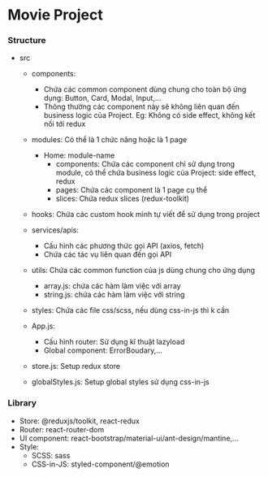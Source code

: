 # Movie Project

### Structure
- src
  - components:
    - Chứa các common component dùng chung cho toàn bộ ứng dụng: Button, Card, Modal, Input,...
    - Thông thường các component này sẽ không liên quan đến business logic của Project. Eg: Không có side effect, không kết nối tới redux

  - modules: Có thể là 1 chức năng hoặc là 1 page
    - Home: module-name
      - components: Chứa các component chỉ sử dụng trong module, có thể chứa business logic của Project: side effect, redux
      - pages: Chứa các component là 1 page cụ thể
      - slices: Chứa redux slices (redux-toolkit)

  - hooks: Chứa các custom hook mình tự viết để sử dụng trong project

  - services/apis:
    - Cấu hình các phương thức gọi API (axios, fetch)
    - Chứa các tác vụ liên quan đến gọi API

  - utils: Chứa các common function của js dùng chung cho ứng dụng
    - array.js: chứa các hàm làm việc với array
    - string.js: chứa các hàm làm việc với string

  - styles: Chứa các file css/scss, nếu dùng css-in-js thì k cần

  - App.js:
    - Cấu hình router: Sử dụng kĩ thuật lazyload
    - Global component: ErrorBoudary,...
  - store.js: Setup redux store
  - globalStyles.js: Setup global styles sử dụng css-in-js


### Library
- Store: @reduxjs/toolkit, react-redux
- Router: react-router-dom
- UI component: react-bootstrap/material-ui/ant-design/mantine,...
- Style:
  - SCSS: sass
  - CSS-in-JS: styled-component/@emotion










